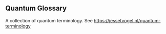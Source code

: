 ## Quantum Glossary

A collection of quantum terminology. See https://jessetvogel.nl/quantum-terminology